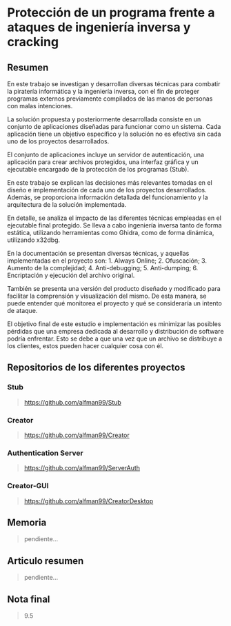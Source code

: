 # Protección de un programa frente a ataques de ingeniería inversa y cracking
## Resumen
En este trabajo se investigan y desarrollan diversas técnicas para combatir la piratería informática y la ingeniería inversa, con el fin de proteger programas externos previamente compilados de las manos de personas con malas intenciones.


La solución propuesta y posteriormente desarrollada consiste en un conjunto de aplicaciones diseñadas para funcionar como un sistema. Cada aplicación tiene un objetivo específico y la solución no es efectiva sin cada uno de los proyectos desarrollados.


El conjunto de aplicaciones incluye un servidor de autenticación, una aplicación para crear archivos protegidos, una interfaz gráfica y un ejecutable encargado de la protección de los programas (Stub).


En este trabajo se explican las decisiones más relevantes tomadas en el diseño e implementación de cada uno de los proyectos desarrollados. Además, se proporciona información detallada del funcionamiento y la arquitectura de la solución implementada.


En detalle, se analiza el impacto de las diferentes técnicas empleadas en el ejecutable final protegido. Se lleva a cabo ingeniería inversa tanto de forma estática, utilizando herramientas como Ghidra, como de forma dinámica, utilizando x32dbg.


En la documentación se presentan diversas técnicas, y aquellas implementadas en el proyecto son: 1. Always Online; 2. Ofuscación; 3. Aumento de la complejidad; 4. Anti-debugging; 5. Anti-dumping; 6. Encriptación y ejecución del archivo original.


También se presenta una versión del producto diseñado y modificado para facilitar la comprensión y visualización del mismo. De esta manera, se puede entender qué monitorea el proyecto y qué se consideraría un intento de ataque.


El objetivo final de este estudio e implementación es minimizar las posibles pérdidas que una empresa dedicada al desarrollo y distribución de software podría enfrentar. Esto se debe a que una vez que un archivo se distribuye a los clientes, estos pueden hacer cualquier cosa con él.

## Repositorios de los diferentes proyectos
### Stub
> https://github.com/alfman99/Stub

### Creator
> https://github.com/alfman99/Creator

### Authentication Server
> https://github.com/alfman99/ServerAuth

### Creator-GUI
> https://github.com/alfman99/CreatorDesktop

## Memoria
> pendiente...

## Articulo resumen
> pendiente...

## Nota final
> 9.5
